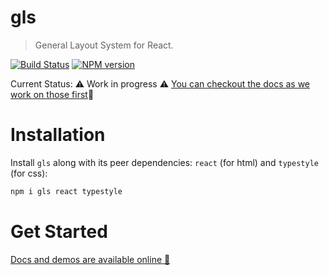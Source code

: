 # gls

> General Layout System for React.

[![Build Status][travis-image]][travis-url]
[![NPM version][npm-image]][npm-url]

Current Status: ⚠️ Work in progress ⚠️ [You can checkout the docs as we work on those first](https://basarat.com/gls)🌹

# Installation

Install `gls` along with its peer dependencies: `react` (for html) and `typestyle` (for css):

```sh
npm i gls react typestyle
```

# Get Started
[Docs and demos are available online 🌹](https://basarat.com/gls)

[travis-image]:https://travis-ci.org/basarat/gls.svg?branch=master
[travis-url]:https://travis-ci.org/basarat/gls
[npm-image]:https://img.shields.io/npm/v/gls.svg?style=flat
[npm-url]:https://npmjs.org/package/gls
